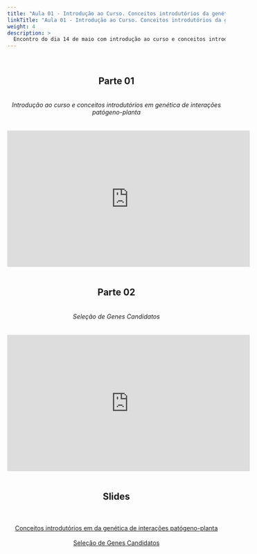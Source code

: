 ```yaml
---
title: "Aula 01 - Introdução ao Curso. Conceitos introdutórios da genética de interações patógeno-planta"
linkTitle: "Aula 01 - Introdução ao Curso. Conceitos introdutórios da genética de interações patógeno-planta"
weight: 4
description: >
  Encontro do dia 14 de maio com introdução ao curso e conceitos introdutórios em genética de interações patógeno-planta
---
```


<br>
<div align="center">
<h2>Parte 01</h2>
<br>
<i>Introdução ao curso e conceitos introdutórios em genética de interações patógeno-planta</i>
<br><br><br>
<iframe width="560" height="315" src="https://www.youtube.com/embed/0bOL-H-YQ-4" frameborder="0" allow="accelerometer; autoplay; clipboard-write; encrypted-media; gyroscope; picture-in-picture" allowfullscreen></iframe>
<br><br>

<h2>Parte 02</h2>
<br>
<i>Seleção de Genes Candidatos</i>
<br><br><br>
<iframe width="560" height="315" src="https://www.youtube.com/embed/slrmXe_nI9E" frameborder="0" allow="accelerometer; autoplay; clipboard-write; encrypted-media; gyroscope; picture-in-picture" allowfullscreen></iframe>
<br><br>

<h2>Slides</h2>
<br><br>
<a href="https://github.com/desirrepetters/gstreinamentoeconsultoria/blob/master/userguide/content/pt-br/biologia_molecular/2023_01/sincronas/pdf/aula_01a.pdf">Conceitos introdutórios em da genética de interações patógeno-planta</a>
<br><br>
<a href="https://github.com/desirrepetters/gstreinamentoeconsultoria/blob/master/userguide/content/pt-br/biologia_molecular/2023_01/sincronas/pdf/aula_01b.pdf">Seleção de Genes Candidatos</a>
</div>